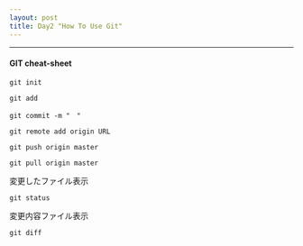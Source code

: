 ```yaml
---
layout: post
title: Day2 "How To Use Git"
---
```


***

#### GIT cheat-sheet


```
git init
```

```
git add
```

```
git commit -m "　"
```

```
git remote add origin URL
```

```
git push origin master
```

```
git pull origin master
```
変更したファイル表示
```
git status
```
変更内容ファイル表示
```
git diff
```

